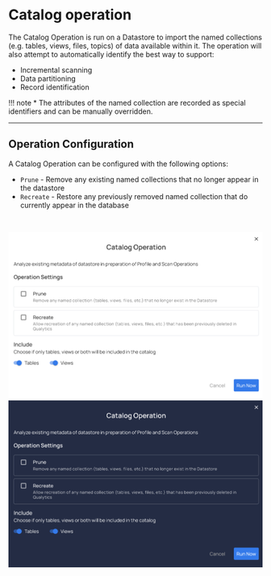 # Catalog operation

The Catalog Operation is run on a Datastore to import the named collections (e.g. tables, views, files, topics) of data available within it. The operation will also attempt to automatically identify the best way to support:

* Incremental scanning
* Data partitioning
* Record identification

!!! note
    * The attributes of the named collection are recorded as special identifiers and can be manually overridden.

---
## Operation Configuration


A Catalog Operation can be configured with the following options:

* `Prune` - Remove any existing named collections that no longer appear in the datastore
* `Recreate` - Restore any previously removed named collection that do currently appear in the database
<br>

![Screenshot](../assets/operations/operation-catalog-light.png#only-light)
![Screenshot](../assets/operations/operation-catalog-dark.png#only-dark)